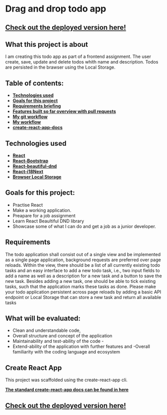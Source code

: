 # Drag and drop todo app

## [Check out the deployed version here!]()

## What this project is about

I am creating this todo app as part of a frontend assignment.
The user create, save, update and delete todos whith name and description.
Todos are persisted in the brawser using the Local Storage.

## Table of contents:

- **[Technologies used](#technologies-used)**
- **[Goals for this project](#goals-for-this-project)**
- **[Requirements briefing](#requirements)**
- **[Features built so far overview with pull requests](#features-built-so-far-overview-with-pull-requests)**
- **[My git workflow](#my-git-workflow)**
- **[My workflow](#my-workflow)**
- **[create-react-app-docs](#create-react-app)**

## Technologies used

- **[React](./src/components/recipe/RecipeList/index.js)**
- **[React-Bootstrap](https://react-bootstrap.netlify.app/)**
- **[React-beautiful-dnd](https://github.com/atlassian/react-beautiful-dnd)**
- **[React-i18Next](https://react.i18next.com)**
- **[Browser Local Storage](https://developer.mozilla.org/en-US/docs/Web/API/Window/localStorage)**

## Goals for this project:

- Practise React
- Make a working application.
- Preapare for a job assignment
- Learn React Beaultiful DND library
- Showcase some of what I can do and get a job as a junior developer.

## Requirements

The todo application shall consist out of a single view and be implemented as a single page application, background requests are preferred over page reloads. Within the view, there should be a list of all currently existing todo tasks and an easy interface to add a new todo task, i.e., two input fields to add a name as well as a description for a new task and a button to save the new task. Besides adding a new task, one should be able to tick existing tasks, such that the application marks these tasks as done. Please make your todo application persistent across page reloads by adding a basic API endpoint or Local Storage that can store a new task and return all available tasks

## What will be evaluated:

- Clean and understandable code,
- Overall structure and concept of the application
- Maintainability and test-ability of the code -
- Extend-ability of the application with further features and
-Overall familiarity with the coding language and ecosystem

## Create React App

This project was scaffolded using the create-react-app cli.

**[The standard create-react-app docs can be found in here](./ReactREADME.md)**

## [Check out the deployed version here!]()

